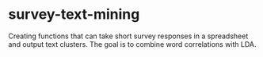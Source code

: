 # survey-text-mining
Creating functions that can take short survey responses in a spreadsheet and output text clusters. The goal is to combine word correlations with LDA.
